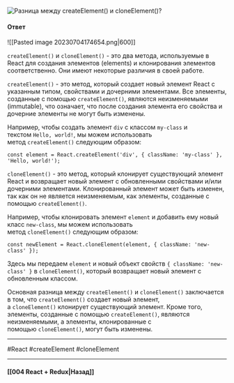 ![Разница между `createElement()` и `cloneElement()`?](https://youtu.be/ngyOYuTrUk8?t=816)

#### Ответ

![[Pasted image 20230704174654.png|600]]

`createElement()` и `cloneElement()` - это два метода, используемые в React для создания элементов (elements) и клонирования элементов соответственно. Они имеют некоторые различия в своей работе.

`createElement()` - это метод, который создает новый элемент React с указанным типом, свойствами и дочерними элементами. Все элементы, созданные с помощью `createElement()`, являются неизменяемыми (immutable), что означает, что после создания элемента его свойства и дочерние элементы не могут быть изменены.

Например, чтобы создать элемент `div` с классом `my-class` и текстом `Hello, world!`, мы можем использовать метод `createElement()` следующим образом:

```
const element = React.createElement('div', { className: 'my-class' }, 'Hello, world!');
```

`cloneElement()` - это метод, который клонирует существующий элемент React и возвращает новый элемент с обновленными свойствами и/или дочерними элементами. Клонированный элемент может быть изменен, так как он не является неизменяемым, как элементы, созданные с помощью `createElement()`.

Например, чтобы клонировать элемент `element` и добавить ему новый класс `new-class`, мы можем использовать метод `cloneElement()` следующим образом:

```
const newElement = React.cloneElement(element, { className: 'new-class' });
```

Здесь мы передаем `element` и новый объект свойств `{ className: 'new-class' }` в `cloneElement()`, который возвращает новый элемент с обновленным классом.

Основная разница между `createElement()` и `cloneElement()` заключается в том, что `createElement()` создает новый элемент, а `cloneElement()` клонирует существующий элемент. Кроме того, элементы, созданные с помощью `createElement()`, являются неизменяемыми, а элементы, клонированные с помощью `cloneElement()`, могут быть изменены.

____
#React #createElement #cloneElement 

____

#### [[004 React + Redux|Назад]]